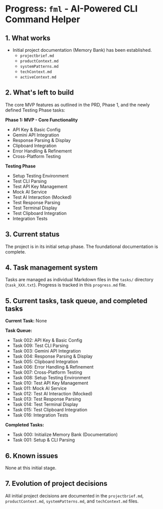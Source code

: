 # Progress: `fml` - AI-Powered CLI Command Helper

## 1. What works

- Initial project documentation (Memory Bank) has been established.
  - `projectbrief.md`
  - `productContext.md`
  - `systemPatterns.md`
  - `techContext.md`
  - `activeContext.md`

## 2. What's left to build

The core MVP features as outlined in the PRD, Phase 1, and the newly defined Testing Phase tasks:

**Phase 1: MVP - Core Functionality**

- API Key & Basic Config
- Gemini API Integration
- Response Parsing & Display
- Clipboard Integration
- Error Handling & Refinement
- Cross-Platform Testing

**Testing Phase**

- Setup Testing Environment
- Test CLI Parsing
- Test API Key Management
- Mock AI Service
- Test AI Interaction (Mocked)
- Test Response Parsing
- Test Terminal Display
- Test Clipboard Integration
- Integration Tests

## 3. Current status

The project is in its initial setup phase. The foundational documentation is complete.

## 4. Task management system

Tasks are managed as individual Markdown files in the `tasks/` directory (`task_XXX.txt`). Progress is tracked in this `progress.md` file.

## 5. Current tasks, task queue, and completed tasks

**Current Task:** None

**Task Queue:**

- Task 002: API Key & Basic Config
- Task 009: Test CLI Parsing
- Task 003: Gemini API Integration
- Task 004: Response Parsing & Display
- Task 005: Clipboard Integration
- Task 006: Error Handling & Refinement
- Task 007: Cross-Platform Testing
- Task 008: Setup Testing Environment
- Task 010: Test API Key Management
- Task 011: Mock AI Service
- Task 012: Test AI Interaction (Mocked)
- Task 013: Test Response Parsing
- Task 014: Test Terminal Display
- Task 015: Test Clipboard Integration
- Task 016: Integration Tests

**Completed Tasks:**

- Task 000: Initialize Memory Bank (Documentation)
- Task 001: Setup & CLI Parsing

## 6. Known issues

None at this initial stage.

## 7. Evolution of project decisions

All initial project decisions are documented in the `projectbrief.md`, `productContext.md`, `systemPatterns.md`, and `techContext.md` files.
